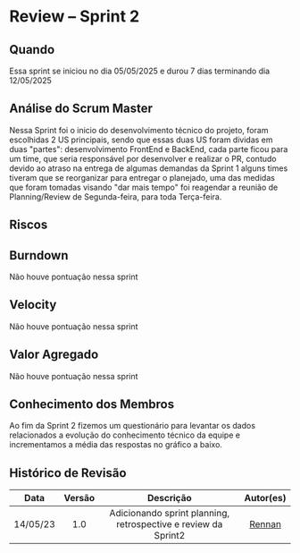 # Review – Sprint 2

## Quando
Essa sprint se iniciou no dia 05/05/2025 e durou 7 dias terminando dia 12/05/2025 

## Análise do Scrum Master

Nessa Sprint foi o inicio do desenvolvimento técnico do projeto, foram escolhidas 2 US principais, sendo que essas duas US foram dividas em duas "partes": desenvolvimento FrontEnd e BackEnd, cada parte ficou para um time, que seria responsável por desenvolver e realizar o PR, contudo devido ao atraso na entrega de algumas demandas da Sprint 1 alguns times tiveram que se reorganizar para entregar o planejado, uma das medidas que foram tomadas visando "dar mais tempo" foi reagendar a reunião de Planning/Review de Segunda-feira, para toda Terça-feira. 

## Riscos

<canvas id="myChart" width="600" height="400"></canvas>

## Burndown
Não houve pontuação nessa sprint

## Velocity
Não houve pontuação nessa sprint

## Valor Agregado
Não houve pontuação nessa sprint

## Conhecimento dos Membros

Ao fim da Sprint 2 fizemos um questionário para levantar os dados relacionados a evolução do conhecimento técnico da equipe e incrementamos a média das respostas no gráfico a baixo. 

<canvas id="myChart2" width="600" height="400"></canvas>

## Histórico de Revisão
| Data | Versão | Descrição | Autor(es)|
|:----:|:------:|:---------:|:--------:|
| 14/05/23 | 1.0 | Adicionando sprint planning, retrospective e review da Sprint2| [Rennan](https://github.com/renannOgomes)|


<script src="https://cdn.jsdelivr.net/npm/chart.js"></script>
<script>
  const ctx = document.getElementById('myChart').getContext('2d');
  const seriesBaixaPar = [15,10, 5];
  const seriesRiscoProva = [9,12,12];
  const seriesFaltaEnergia = [2,2,2];
  const seriesProblemasSaude = [8,8,4];
  const seriesRiscoTranc = [10,10,10];
  const seriesProblemaTec = [12,12,4];
  const seriesFaltaConhec = [20,15,16];
  const seriesProblemaPessoal = [6,6,6];
  const seriesFaltaDeEntro = [8,8,8];
  const seriesSobrecarga = [6,3,3];
  const seriesCaosFinal = [0,0,0];
  const seriesNaoGerarDeploy = [0,0,15];
  const seriesSobrecargaEspec = [0,0,12];
  new Chart(ctx, {
    type: 'line',
    data: {
      labels: ['S1', 'S2', 'S3', 'S4', 'S5', 'S6', 'S7', 'S8', 'S9', 'S10'],
      datasets: [
        {
          label: 'Baixa participação em reuniões',
          data: seriesBaixaPar,
          borderColor: '#1F77B4',
          fill: false
        },
        {
          label: 'Risco de provas de outras materias atrapalharem os horarios',
          data: seriesRiscoProva,
          borderColor: '#FF7F0E',
          fill: false
        },
        {
          label: 'Falta de energia',
          data: seriesFaltaEnergia,
          borderColor: '#2CA02C',
          fill: false
        },
        {
          label: 'Problemas de saúde',
          data: seriesProblemasSaude,
          borderColor: '#D62728',
          fill: false
        },
        {
          label: 'Risco de trancamento',
          data: seriesRiscoTranc,
          borderColor: '#9467BD',
          fill: false
        },
        {
          label: 'Problema em Tecnicos (computador queimar etc)',
          data: seriesProblemaTec,
          borderColor: '#8C564B',
          fill: false
        },
        {
          label: 'Falta de conhecimento',
          data: seriesFaltaConhec,
          borderColor: '#E377C2',
          fill: false
        },
        {
          label: 'Problemas pessoais',
          data: seriesProblemaPessoal,
          borderColor: '#7F7F7F',
          fill: false
        },
        {
          label: 'Falta de entrosamento entre o grupo',
          data: seriesFaltaDeEntro,
          borderColor: '#BCBD22',
          fill: false
        },
        {
          label: 'Sobrecarga de um grupo especifico',
          data: seriesSobrecarga,
          borderColor: '#17BECF',
          fill: false
        },
        {
          label: 'Caos de final de semestre',
          data: seriesCaosFinal,
          borderColor: '#FF9896',
          fill: false
        },
        {
          label: 'Não Conseguir gerar Deploy',
          data: seriesNaoGerarDeploy,
          borderColor: '#17BECF',
          fill: false
        },
        {
          label: 'Sobrecarga de membros especificos ',
          data: seriesSobrecargaEspec,
          borderColor: '#FF9896',
          fill: false
        }
      ]
    },
    options: {
      responsive: true,
      plugins: {
        legend: {
          position: 'top'
        }
      },
      scales: {
        y: {
          beginAtZero: true
        }
      }
    }
  });
  //TABELA DE MÉDIA DE CONHECIMENTOS!!
  const ctx2 = document.getElementById('myChart2').getContext('2d');
  const seriesGit = [3, 3];
  const seriesNode = [2, 2];
  const seriesTypeScript = [3,3];
  const seriesBancoDados = [2, 2];
  const seriesFigma = [2, 3];
  const seriesScrumXP = [2, 3];
  const seriesTestes = [2, 2];
  const seriesDocker = [1, 2];
  const seriesReact = [1, 2];
  new Chart(ctx2, {
    type: 'line',
    data: {
      labels: ['S1', 'S2', 'S3', 'S4', 'S5', 'S6', 'S7', 'S8', 'S9', 'S10'],
      datasets: [
        {
          label: 'Git',
          data: seriesGit,
          borderColor: '#1F77B4',
          fill: false
        },
        {
          label: 'Node.js',
          data: seriesNode,
          borderColor: '#FF7F0E',
          fill: false
        },
        {
          label: 'TypeScript',
          data: seriesTypeScript,
          borderColor: '#2CA02C',
          fill: false
        },
        {
          label: 'Banco de Dados',
          data: seriesBancoDados,
          borderColor: '#D62728',
          fill: false
        },
        {
          label: 'Figma',
          data: seriesFigma,
          borderColor: '#9467BD',
          fill: false
        },
        {
          label: 'Scrum/XP',
          data: seriesScrumXP,
          borderColor: '#8C564B',
          fill: false
        },
        {
          label: 'Testes automatizados',
          data: seriesTestes,
          borderColor: '#E377C2',
          fill: false
        },
        {
          label: 'Docker',
          data: seriesDocker,
          borderColor: '#7F7F7F',
          fill: false
        },
        {
          label: 'React',
          data: seriesReact,
          borderColor: '#e33636',
          fill: false
        }
      ]
    },
    options: {
      responsive: true,
      plugins: {
        legend: {
          position: 'top'
        }
      },
      scales: {
        y: {
          beginAtZero: true
        }
      }
    }
  });
</script>